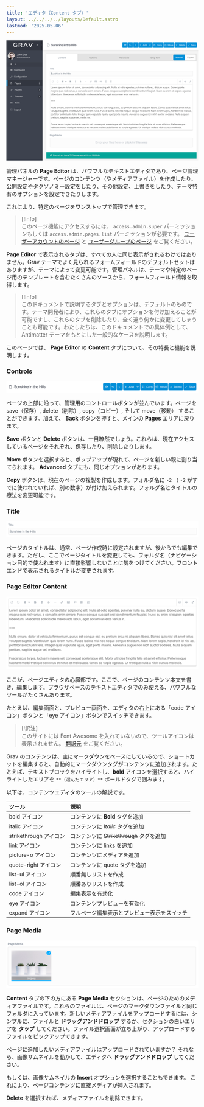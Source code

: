```yaml
---
title: 'エディタ（Content タブ）'
layout: ../../../../layouts/Default.astro
lastmod: '2025-05-06'
---
```

![Admin Page Editor](page-editor.png)

管理パネルの **Page Editor** は、パワフルなテキストエディタであり、ページ管理マネージャーです。ページのコンテンツ（やメディアファイル）を作成したり、公開設定やタクソノミー設定をしたり、その他設定、上書きをしたり、テーマ特有のオプションを設定できたりします。

これにより、特定のページをワンストップで管理できます。

> [!Info]  
> このページ機能にアクセスするには、 `access.admin.super` パーミッションもしくは `access.admin.pages.list` パーミッションが必要です。 [ユーザーアカウントのページ](../../03.accounts/01.users/) と [ユーザーグループのページ](../../03.accounts/02.groups/) をご覧ください。

**Page Editor** で表示されるタブは、すべての人に同じ表示がされるわけではありません。Grav テーマでよく見られるフォームフィールドのデフォルトセットはありますが、テーマによって変更可能です。管理パネルは、テーマや特定のページ用のテンプレートを含むたくさんのソースから、フォームフィールド情報を取得します。

> [!Info]  
> このドキュメントで説明するタブとオプションは、デフォルトのものです。テーマ開発者により、これらのタブにオプションを付け加えることが可能ですし、これらのタブを削除したり、全く違う何かに変更してしまうことも可能です。わたしたちは、このドキュメントでの具体例として、 Antimatter テーマをもとにした一般的なケースを説明します。

このページでは、 **Page Editor** の **Content** タブについて、その特長と機能を説明します。

### Controls

![Admin Page Editor](page-editor-1.png)

ページの上部に沿って、管理用のコントロールボタンが並んでいます。ページを save（保存）, delete（削除）, copy（コピー）, そして move（移動） することができます。加えて、 **Back** ボタンを押すと、メインの **Pages** エリアに戻ります。

**Save** ボタンと **Delete** ボタンは、一目瞭然でしょう。これらは、現在アクセスしているページをそれぞれ、保存したり、削除したりします。

**Move** ボタンを選択すると、ポップアップが現れて、ページを新しい親に割り当てられます。 **Advanced** タブにも、同じオプションがあります。

**Copy** ボタンは、現在のページの複製を作成します。フォルダ名に `-2` （ `-2` がすでに使われていれば、別の数字）が付け加えられます。フォルダ名とタイトルの療法を変更可能です。

### Title

![Admin Page Editor](page-editor-2.png)

ページのタイトルは、通常、ページ作成時に設定されますが、後からでも編集できます。ただし、ここでページタイトルを変更しても、フォルダ名（ナビゲーション目的で使われます）に直接影響しないことに気をつけてください。フロントエンドで表示されるタイトルが変更されます。

### Page Editor Content

![Admin Page Editor](page-editor-3.png)

ここが、ページエディタの心臓部です。ここで、ページのコンテンツ本文を書き、編集します。ブラウザベースのテキストエディタでのみ使える、パワフルなツールがたくさんあります。

たとえば、編集画面と、プレビュー画面を、エディタの右上にある「code アイコン」ボタンと「eye アイコン」ボタンでスイッチできます。

> [!訳注]  
> このサイトには Font Awesome を入れていないので、ツールアイコンは表示されません。 [翻訳元](https://learn.getgrav.org/admin-panel/page/editor) をご覧ください。

Grav のコンテンツは、主にマークダウンをベースにしているので、ショートカットを編集すると、自動的にマークダウンタグがコンテンツに追加されます。たとえば、テキストブロックをハイライトし、**bold**  アイコンを選択すると、ハイライトしたエリアを `**（選んだエリア）**` ボールドタグで囲みます。

以下は、コンテンツエディタのツールの解説です。

| ツール | 説明 |
| :-----| :----- |
| bold アイコン | コンテンツに **Bold** タグを追加 |
| italic アイコン | コンテンツに *Italic* タグを追加 |
| strikethrough アイコン  | コンテンツに ~~Strikethrough~~ タグを追加 |
| link アイコン  | コンテンツに [links](https://getgrav.org) を追加 |
| picture-o アイコン | コンテンツにメディアを追加 |
| quote-right アイコン | コンテンツに quote タグを追加 |
| list-ul アイコン | 順番無しリストを作成 |
| list-ol アイコン | 順番ありリストを作成 |
| code アイコン | 編集表示を有効化 |
| eye アイコン | コンテンツプレビューを有効化 |
| expand アイコン | フルページ編集表示とプレビュー表示をスイッチ |

### Page Media

![Admin Page Editor](page-editor-4.png)

**Content** タブの下の方にある **Page Media** セクションは、ページのためのメディアファイルです。これらのファイルは、ページのマークダウンファイルと同じフォルダに入っています。新しいメディアファイルをアップロードするには、シンプルに、ファイルと **ドラッグアンドドロップ** するか、セクションの白いエリアを **タップ** してください。ファイル選択画面が立ち上がり、アップロードするファイルをピックアップできます。

ページに追加したいメディアファイルはアップロードされていますか？ それなら、画像サムネイルを動かして、エディタへ **ドラッグアンドドロップ** してください。

もしくは、画像サムネイルの **Insert** オプションを選択することもできます。 これにより、ページコンテンツに直接メディアが挿入されます。

**Delete** を選択すれば、メディアファイルを削除できます。

